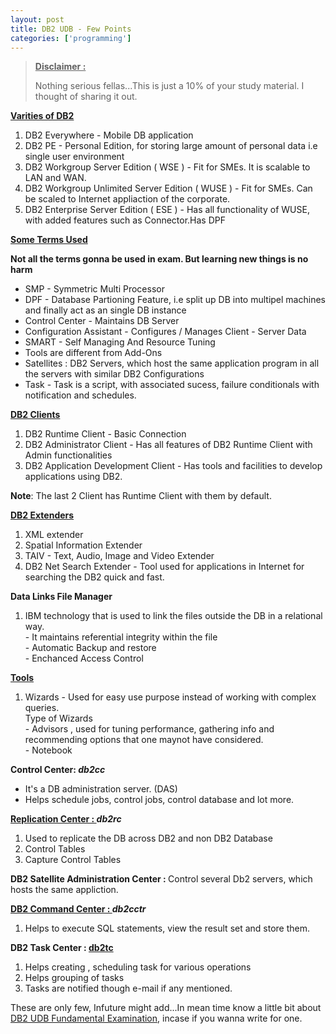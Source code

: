 ```yaml
---
layout: post
title: DB2 UDB - Few Points
categories: ['programming']
---
```



<p></p> <blockquote> <p><strong><u>Disclaimer : </u></strong> </p><p>Nothing serious fellas...This is just a 10% of your study material. I thought of sharing it out.</p></blockquote> <p><strong><u>Varities of DB2</u></strong>  <ol> <li>DB2 Everywhere - Mobile DB application&nbsp;</li> <li>DB2 PE - Personal Edition, for storing large amount of personal data i.e single user environment</li> <li>DB2 Workgroup Server Edition ( WSE ) - Fit for SMEs. It is scalable to LAN and WAN.</li> <li>DB2 Workgroup Unlimited Server Edition ( WUSE ) - Fit for SMEs. Can be scaled to Internet appliaction of the corporate.</li> <li>DB2 Enterprise Server Edition ( ESE ) - Has all functionality of WUSE, with added features such as Connector.Has DPF </li></ol> </p><p><strong><u>Some Terms Used </u></strong></p> <p><strong>Not all the terms gonna be used in exam. But learning new things is no harm</strong></p> <ul> <li>SMP - Symmetric Multi Processor</li> <li>DPF - Database Partioning Feature, i.e split up DB into multipel machines and finally act as an single DB instance</li> <li>Control Center - Maintains DB Server</li> <li>Configuration Assistant - Configures / Manages Client - Server Data</li> <li>SMART - Self Managing And Resource Tuning</li> <li>Tools are different from Add-Ons</li> <li>Satellites : DB2 Servers, which host the same application program in all the servers with similar DB2 Configurations</li> <li>Task - Task is a script, with associated sucess, failure conditionals with notification and schedules. </li></ul> <p><strong><u>DB2 Clients</u></strong></p> <ol> <li>DB2 Runtime Client - Basic Connection</li> <li>DB2 Administrator Client - Has all features of DB2 Runtime Client with Admin functionalities</li> <li>DB2 Application Development Client - Has tools and facilities to develop applications using DB2. </li></ol> <p><strong>Note</strong>: The last 2 Client has Runtime Client with them by default.  </p><p><strong><u>DB2 Extenders</u></strong></p> <ol> <li>XML extender</li> <li>Spatial Information Extender</li> <li>TAIV - Text, Audio, Image and Video Extender</li> <li>DB2 Net Search Extender - Tool used for applications in Internet for searching the DB2 quick and fast. </li></ol> <p><strong>Data Links File Manager</strong></p> <ol> <li>IBM technology that is used to link the files outside the DB in a relational way. <br />- It maintains referential integrity within the file<br />- Automatic Backup and restore<br />- Enchanced Access Control </li></ol> <p><strong><u>Tools</u></strong></p> <ol> <li>Wizards - Used for easy use purpose instead of working with complex queries.<br />Type of Wizards<br />- Advisors , used for tuning performance, gathering info and recommending options that one maynot have considered.<br />- Notebook </li></ol> <p><strong>Control Center: <em>db2cc</em></strong></p> <ul> <li>It's a DB administration server. (DAS)</li> <li>Helps schedule jobs, control jobs, control database and lot more. </li></ul> <p><strong><u>Replication Center : </u><em>db2rc</em></strong></p> <ol> <li>Used to replicate the DB across DB2 and non DB2 Database</li> <li>Control Tables</li> <li>Capture Control Tables </li></ol> <p><strong>DB2 Satellite Administration Center : </strong>Control several Db2 servers, which hosts the same appliction.  </p><p><strong><u>DB2 Command Center : </u><em>db2cctr</em></strong>  <ol> <li>Helps to execute SQL statements, view the result set and store them. </li></ol> </p><p><strong>DB2 Task Center : <u>db2tc</u></strong></p> <ol> <li>Helps creating , scheduling task for various operations</li> <li>Helps grouping of tasks</li> <li>Tasks are notified though e-mail if any mentioned. </li></ol> <p>These are only few, Infuture might add...In mean time know a little bit about <a href="http://maheshexp.wordpress.com/2006/09/26/db2-certification-700-db2-udb-v81-family-fundamentals/">DB2 UDB Fundamental Examination</a>, incase if you wanna write for one.</p>
